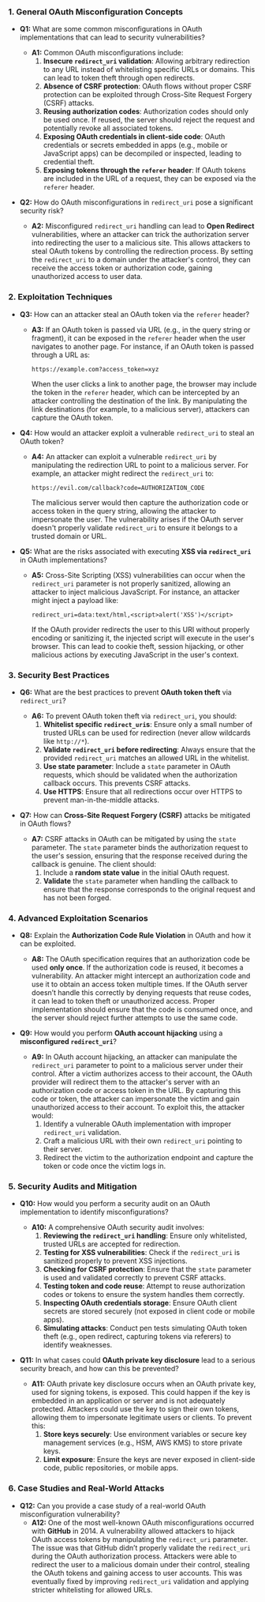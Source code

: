 ### 1. **General OAuth Misconfiguration Concepts**
   - **Q1:** What are some common misconfigurations in OAuth implementations that can lead to security vulnerabilities?
     - **A1:** Common OAuth misconfigurations include:
       1. **Insecure `redirect_uri` validation**: Allowing arbitrary redirection to any URL instead of whitelisting specific URLs or domains. This can lead to token theft through open redirects.
       2. **Absence of CSRF protection**: OAuth flows without proper CSRF protection can be exploited through Cross-Site Request Forgery (CSRF) attacks.
       3. **Reusing authorization codes**: Authorization codes should only be used once. If reused, the server should reject the request and potentially revoke all associated tokens.
       4. **Exposing OAuth credentials in client-side code**: OAuth credentials or secrets embedded in apps (e.g., mobile or JavaScript apps) can be decompiled or inspected, leading to credential theft.
       5. **Exposing tokens through the `referer` header**: If OAuth tokens are included in the URL of a request, they can be exposed via the `referer` header.

   - **Q2:** How do OAuth misconfigurations in `redirect_uri` pose a significant security risk?
     - **A2:** Misconfigured `redirect_uri` handling can lead to **Open Redirect** vulnerabilities, where an attacker can trick the authorization server into redirecting the user to a malicious site. This allows attackers to steal OAuth tokens by controlling the redirection process. By setting the `redirect_uri` to a domain under the attacker's control, they can receive the access token or authorization code, gaining unauthorized access to user data.

### 2. **Exploitation Techniques**
   - **Q3:** How can an attacker steal an OAuth token via the `referer` header?
     - **A3:** If an OAuth token is passed via URL (e.g., in the query string or fragment), it can be exposed in the `referer` header when the user navigates to another page. For instance, if an OAuth token is passed through a URL as:
       ```plaintext
       https://example.com?access_token=xyz
       ```
       When the user clicks a link to another page, the browser may include the token in the `referer` header, which can be intercepted by an attacker controlling the destination of the link. By manipulating the link destinations (for example, to a malicious server), attackers can capture the OAuth token.

   - **Q4:** How would an attacker exploit a vulnerable `redirect_uri` to steal an OAuth token?
     - **A4:** An attacker can exploit a vulnerable `redirect_uri` by manipulating the redirection URL to point to a malicious server. For example, an attacker might redirect the `redirect_uri` to:
       ```plaintext
       https://evil.com/callback?code=AUTHORIZATION_CODE
       ```
       The malicious server would then capture the authorization code or access token in the query string, allowing the attacker to impersonate the user. The vulnerability arises if the OAuth server doesn't properly validate `redirect_uri` to ensure it belongs to a trusted domain or URL.

   - **Q5:** What are the risks associated with executing **XSS via `redirect_uri`** in OAuth implementations?
     - **A5:** Cross-Site Scripting (XSS) vulnerabilities can occur when the `redirect_uri` parameter is not properly sanitized, allowing an attacker to inject malicious JavaScript. For instance, an attacker might inject a payload like:
       ```plaintext
       redirect_uri=data:text/html,<script>alert('XSS')</script>
       ```
       If the OAuth provider redirects the user to this URI without properly encoding or sanitizing it, the injected script will execute in the user's browser. This can lead to cookie theft, session hijacking, or other malicious actions by executing JavaScript in the user's context.

### 3. **Security Best Practices**
   - **Q6:** What are the best practices to prevent **OAuth token theft** via `redirect_uri`?
     - **A6:** To prevent OAuth token theft via `redirect_uri`, you should:
       1. **Whitelist specific `redirect_uri`s**: Ensure only a small number of trusted URLs can be used for redirection (never allow wildcards like `http://*`).
       2. **Validate `redirect_uri` before redirecting**: Always ensure that the provided `redirect_uri` matches an allowed URL in the whitelist.
       3. **Use state parameter**: Include a `state` parameter in OAuth requests, which should be validated when the authorization callback occurs. This prevents CSRF attacks.
       4. **Use HTTPS**: Ensure that all redirections occur over HTTPS to prevent man-in-the-middle attacks.

   - **Q7:** How can **Cross-Site Request Forgery (CSRF)** attacks be mitigated in OAuth flows?
     - **A7:** CSRF attacks in OAuth can be mitigated by using the `state` parameter. The `state` parameter binds the authorization request to the user's session, ensuring that the response received during the callback is genuine. The client should:
       1. Include a **random state value** in the initial OAuth request.
       2. **Validate** the `state` parameter when handling the callback to ensure that the response corresponds to the original request and has not been forged.

### 4. **Advanced Exploitation Scenarios**
   - **Q8:** Explain the **Authorization Code Rule Violation** in OAuth and how it can be exploited.
     - **A8:** The OAuth specification requires that an authorization code be used **only once**. If the authorization code is reused, it becomes a vulnerability. An attacker might intercept an authorization code and use it to obtain an access token multiple times. If the OAuth server doesn’t handle this correctly by denying requests that reuse codes, it can lead to token theft or unauthorized access. Proper implementation should ensure that the code is consumed once, and the server should reject further attempts to use the same code.

   - **Q9:** How would you perform **OAuth account hijacking** using a **misconfigured `redirect_uri`**?
     - **A9:** In OAuth account hijacking, an attacker can manipulate the `redirect_uri` parameter to point to a malicious server under their control. After a victim authorizes access to their account, the OAuth provider will redirect them to the attacker's server with an authorization code or access token in the URL. By capturing this code or token, the attacker can impersonate the victim and gain unauthorized access to their account. To exploit this, the attacker would:
       1. Identify a vulnerable OAuth implementation with improper `redirect_uri` validation.
       2. Craft a malicious URL with their own `redirect_uri` pointing to their server.
       3. Redirect the victim to the authorization endpoint and capture the token or code once the victim logs in.

### 5. **Security Audits and Mitigation**
   - **Q10:** How would you perform a security audit on an OAuth implementation to identify misconfigurations?
     - **A10:** A comprehensive OAuth security audit involves:
       1. **Reviewing the `redirect_uri` handling**: Ensure only whitelisted, trusted URLs are accepted for redirection.
       2. **Testing for XSS vulnerabilities**: Check if the `redirect_uri` is sanitized properly to prevent XSS injections.
       3. **Checking for CSRF protection**: Ensure that the `state` parameter is used and validated correctly to prevent CSRF attacks.
       4. **Testing token and code reuse**: Attempt to reuse authorization codes or tokens to ensure the system handles them correctly.
       5. **Inspecting OAuth credentials storage**: Ensure OAuth client secrets are stored securely (not exposed in client code or mobile apps).
       6. **Simulating attacks**: Conduct pen tests simulating OAuth token theft (e.g., open redirect, capturing tokens via referers) to identify weaknesses.

   - **Q11:** In what cases could **OAuth private key disclosure** lead to a serious security breach, and how can this be prevented?
     - **A11:** OAuth private key disclosure occurs when an OAuth private key, used for signing tokens, is exposed. This could happen if the key is embedded in an application or server and is not adequately protected. Attackers could use the key to sign their own tokens, allowing them to impersonate legitimate users or clients. To prevent this:
       1. **Store keys securely**: Use environment variables or secure key management services (e.g., HSM, AWS KMS) to store private keys.
       2. **Limit exposure**: Ensure the keys are never exposed in client-side code, public repositories, or mobile apps.

### 6. **Case Studies and Real-World Attacks**
   - **Q12:** Can you provide a case study of a real-world OAuth misconfiguration vulnerability?
     - **A12:** One of the most well-known OAuth misconfigurations occurred with **GitHub** in 2014. A vulnerability allowed attackers to hijack OAuth access tokens by manipulating the `redirect_uri` parameter. The issue was that GitHub didn’t properly validate the `redirect_uri` during the OAuth authorization process. Attackers were able to redirect the user to a malicious domain under their control, stealing the OAuth tokens and gaining access to user accounts. This was eventually fixed by improving `redirect_uri` validation and applying stricter whitelisting for allowed URLs.
